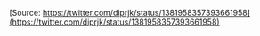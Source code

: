 [Source: https://twitter.com/diprjk/status/1381958357393661958](https://twitter.com/diprjk/status/1381958357393661958)